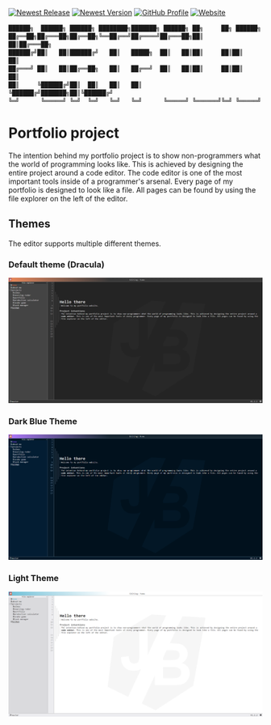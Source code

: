 [![Newest Release](https://img.shields.io/github/v/release/jordybronowicki37/portfolio?style=for-the-badge&logo=github&logoColor=fff&labelColor=555&color=94398d)](https://github.com/jordybronowicki37/portfolio/releases)
[![Newest Version](https://img.shields.io/github/v/tag/jordybronowicki37/portfolio?style=for-the-badge&logo=github&logoColor=fff&labelColor=555&color=94398d)](https://github.com/jordybronowicki37/portfolio/tags)
[![GitHub Profile](https://img.shields.io/static/v1.svg?color=94398d&labelColor=555555&logoColor=ffffff&style=for-the-badge&label=jordybronowicki37&message=GitHub&logo=github)](https://github.com/jordybronowicki37)
[![Website](https://img.shields.io/static/v1.svg?color=94398d&labelColor=555555&logoColor=ffffff&style=for-the-badge&label=Website&message=Link&logo=googlechrome)](https://jordy-bronowicki-portfolio.onrender.com/)
```text
██████╗  ██████╗ ██████╗ ████████╗███████╗ ██████╗ ██╗     ██╗ ██████╗ 
██╔══██╗██╔═══██╗██╔══██╗╚══██╔══╝██╔════╝██╔═══██╗██║     ██║██╔═══██╗
██████╔╝██║   ██║██████╔╝   ██║   █████╗  ██║   ██║██║     ██║██║   ██║
██╔═══╝ ██║   ██║██╔══██╗   ██║   ██╔══╝  ██║   ██║██║     ██║██║   ██║
██║     ╚██████╔╝██║  ██║   ██║   ██║     ╚██████╔╝███████╗██║╚██████╔╝
╚═╝      ╚═════╝ ╚═╝  ╚═╝   ╚═╝   ╚═╝      ╚═════╝ ╚══════╝╚═╝ ╚═════╝ 
```

# Portfolio project
The intention behind my portfolio project is to show non-programmers what the world of programming looks like.
This is achieved by designing the entire project around a code editor. The code editor is one
of the most important tools inside of a programmer's arsenal. Every page of my portfolio is designed to look
like a file. All pages can be found by using the file explorer on the left of the editor.

## Themes
The editor supports multiple different themes.
### Default theme (Dracula)
![Project preview - Home page](./docs/project-preview-1.png)
### Dark Blue Theme
![Project preview - Home page](./docs/project-preview-2.png)
### Light Theme
![Project preview - Home page](./docs/project-preview-3.png)
